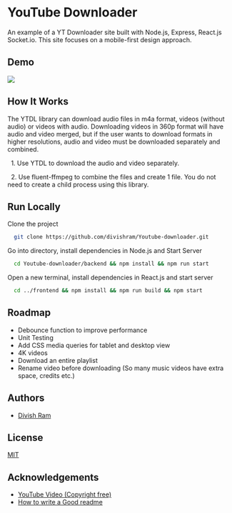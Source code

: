 
# YouTube Downloader

An example of a YT Downloader site built with Node.js, Express, React.js Socket.io. This site focuses on a mobile-first design approach.


## Demo
![](demo.gif)

## How It Works

The YTDL library can download audio files in m4a format, videos (without audio) or videos with audio. Downloading videos in 360p format will have audio and video merged, but if the user wants to download formats in higher resolutions, audio and video must be downloaded separately and combined.

&nbsp; 1. Use YTDL to download the audio and video separately.  

&nbsp;  2. Use fluent-ffmpeg to combine the files and create 1 file. You do not   need to create a child process using this library.

## Run Locally

Clone the project

```bash
  git clone https://github.com/divishram/Youtube-downloader.git
```

Go into directory, install dependencies in Node.js and Start Server

```bash
  cd Youtube-downloader/backend && npm install && npm run start
```

Open a new terminal, install dependencies in React.js and start server

```bash
  cd ../frontend && npm install && npm run build && npm start
```

## Roadmap

- Debounce function to improve performance
- Unit Testing
- Add CSS media queries for tablet and desktop view
- 4K videos
- Download an entire playlist
- Rename video before downloading (So many music videos have extra space, credits etc.)

## Authors

- [Divish Ram](https://stackoverflow.com/users/13335147/dram95)


## License

[MIT](https://choosealicense.com/licenses/mit/)

## Acknowledgements

 - [YouTube Video (Copyright free)](https://www.youtube.com/watch?v=W6Wzk7VuC00)
 - [How to write a Good readme](https://bulldogjob.com/news/449-how-to-write-a-good-readme-for-your-github-project)
